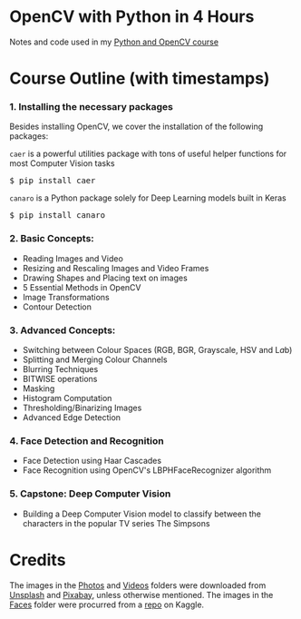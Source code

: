 # OpenCV with Python in 4 Hours
Notes and code used in my [Python and OpenCV course](https://youtu.be/gLDJEY49M38)

# Course Outline (with timestamps)
### 1. Installing the necessary packages
Besides installing OpenCV, we cover the installation of the following packages:

`caer` is a powerful utilities package with tons of useful helper functions for most Computer Vision tasks
<pre>$ pip install caer</pre>

`canaro` is a Python package solely for Deep Learning models built in Keras
<pre>$ pip install canaro</pre>


### 2. Basic Concepts:
- Reading Images and Video
- Resizing and Rescaling Images and Video Frames
- Drawing Shapes and Placing text on images
- 5 Essential Methods in OpenCV
- Image Transformations
- Contour Detection
    
### 3. Advanced Concepts:
- Switching between Colour Spaces (RGB, BGR, Grayscale, HSV and L*a*b)
- Splitting and Merging Colour Channels
- Blurring Techniques
- BITWISE operations
- Masking 
- Histogram Computation
- Thresholding/Binarizing Images
- Advanced Edge Detection 
    
### 4. Face Detection and Recognition
- Face Detection using Haar Cascades
- Face Recognition using OpenCV's LBPHFaceRecognizer algorithm
    
### 5. Capstone: Deep Computer Vision
- Building a Deep Computer Vision model to classify between the characters in the popular TV series The Simpsons

# Credits
The images in the [Photos](https://github.com/jasmcaus/opencv-course/tree/master/Resources/Photos) and [Videos](https://github.com/jasmcaus/opencv-course/tree/master/Resources/Videos) folders were downloaded from [Unsplash](http://unsplash.com) and [Pixabay](http://pixabay.com), unless otherwise mentioned.
The images in the [Faces](https://github.com/jasmcaus/opencv-course/tree/master/Resources/Faces) folder were procurred from a [repo](https://www.kaggle.com/dansbecker/5-celebrity-faces-dataset) on Kaggle.
